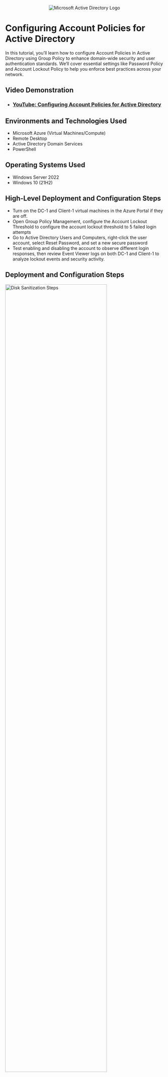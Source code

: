 <p align="center">
<img src="https://i.imgur.com/pU5A58S.png" alt="Microsoft Active Directory Logo"/>
</p>

<h1>Configuring Account Policies for Active Directory</h1>
In this tutorial, you’ll learn how to configure Account Policies in Active Directory using Group Policy to enhance domain-wide security and user authentication standards. We’ll cover essential settings like Password Policy and Account Lockout Policy to help you enforce best practices across your network.<br />


<h2>Video Demonstration</h2>

- ### [YouTube: Configuring Account Policies for Active Directory](https://youtu.be/keqxUTkp53E)

<h2>Environments and Technologies Used</h2>

- Microsoft Azure (Virtual Machines/Compute)
- Remote Desktop
- Active Directory Domain Services
- PowerShell

<h2>Operating Systems Used </h2>

- Windows Server 2022
- Windows 10 (21H2)

<h2>High-Level Deployment and Configuration Steps</h2>

- Turn on the DC-1 and Client-1 virtual machines in the Azure Portal if they are off.
- Open Group Policy Management, configure the Account Lockout Threshold to configure the account lockout threshold to 5 failed login attempts
- Go to Active Directory Users and Computers, right-click the user account, select Reset Password, and set a new secure password
- Test enabling and disabling the account to observe different login responses, then review Event Viewer logs on both DC-1 and Client-1 to analyze lockout events and security activity.

<h2>Deployment and Configuration Steps</h2>

<p>
<img src="https://github.com/user-attachments/assets/793896bd-2830-4fdc-b6ad-be0a4c015888" height="80%" width="80%" alt="Disk Sanitization Steps"/>
</p>
<p>
To set up account lockout protection, open Group Policy Management on the Domain Controller (DC-1). Navigate to the appropriate Group Policy Object (GPO), usually under Default Domain Policy, and go to Computer Configuration > Policies > Windows Settings > Security Settings > Account Policies > Account Lockout Policy. There, set the Account Lockout Threshold to 5 invalid login attempts, then attempt 6 failed logins to confirm the lockout works.
</p>
<br />

<p>
<img src="https://github.com/user-attachments/assets/a73e391e-33c2-4fc3-860a-464e7d164d32" height="80%" width="80%" alt="Disk Sanitization Steps"/>
</p>
<p>
To reset a user's password, open Active Directory Users and Computers on the Domain Controller. Locate and right-click the user account you want to update, then select Reset Password from the context menu. Enter a new secure password, confirm it, and optionally check the box to require the user to change it at next login.
</p>
<br />

<p>
<img src="https://github.com/user-attachments/assets/46b989ae-ea91-47db-9cbe-7e90fffad078" height="80%" width="80%" alt="Disk Sanitization Steps"/>
</p>
<p>
To test account status changes, go to Active Directory Users and Computers, right-click the user account, and choose Disable Account to prevent logins. Attempt to log in with the disabled account to see the access denied message, then re-enable the account and try logging in again. 
</p>
<br />

<p>
<img src="https://github.com/user-attachments/assets/cef13682-b2dc-44bb-b563-4196cd408a43" height="80%" width="80%" alt="Disk Sanitization Steps"/>
</p>
<p>
To review security-related activity, open Event Viewer on both DC-1 and Client-1 by typing Event Viewer in the Start menu. In the Event Viewer, navigate to Windows Logs > Security to view detailed records of account lockouts, failed login attempts, and other authentication events. These logs are essential for auditing user behavior and identifying potential security issues or unauthorized access attempts. 
</p>
<br />
